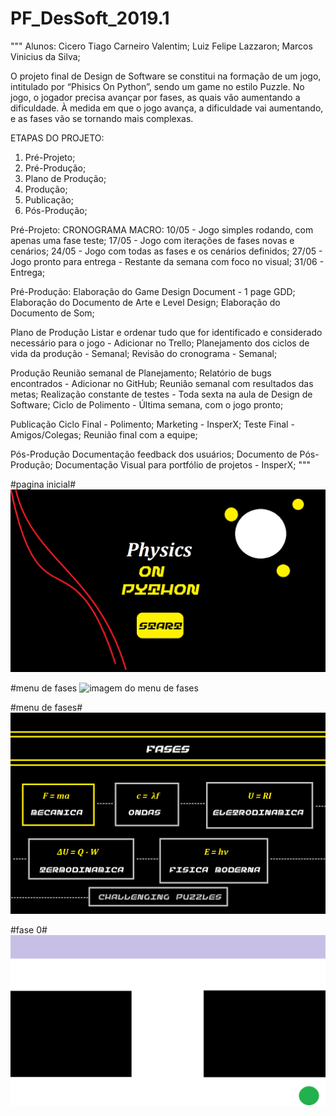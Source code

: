 ﻿# PF_DesSoft_2019.1
"""
Alunos: 
Cicero Tiago Carneiro Valentim; 
Luiz Felipe Lazzaron; 
Marcos Vinicius da Silva; 

O projeto final de Design de Software se constitui na formação de um jogo, intitulado por “Phisics On Python”, sendo um game no estilo Puzzle. No jogo, o jogador precisa avançar por fases, as quais vão aumentando a dificuldade. À medida em que o jogo avança, a dificuldade vai aumentando, e as fases vão se tornando mais complexas.

ETAPAS DO PROJETO:
1. Pré-Projeto;
2. Pré-Produção;
3. Plano de Produção;
4. Produção;
5. Publicação;
6. Pós-Produção;

Pré-Projeto:
	CRONOGRAMA MACRO:
	10/05 - Jogo simples rodando, com apenas uma fase teste;
	17/05 - Jogo com iterações de fases novas e cenários;
	24/05 - Jogo com todas as fases e os cenários definidos;
	27/05 - Jogo pronto para entrega - Restante da semana com foco no visual;
	31/06 - Entrega;

Pré-Produção:
	Elaboração do Game Design Document - 1 page GDD;
	Elaboração do Documento de Arte e Level Design;
	Elaboração do Documento de Som;

Plano de Produção
	Listar e ordenar tudo que for identificado e considerado necessário para o jogo - Adicionar no Trello;
	Planejamento dos ciclos de vida da produção - Semanal;
	Revisão do cronograma - Semanal;

Produção
	Reunião semanal de Planejamento;
	Relatório de bugs encontrados - Adicionar no GitHub;
	Reunião semanal com resultados das metas;
	Realização constante de testes - Toda sexta na aula de Design de Software;
	Ciclo de Polimento - Última semana, com o jogo pronto;

Publicação
	Ciclo Final - Polimento;
	Marketing - InsperX;
	Teste Final - Amigos/Colegas;
	Reunião final com a equipe;

Pós-Produção
	Documentação feedback dos usuários;
	Documento de Pós-Produção;
	Documentação Visual para portfólio de projetos - InsperX;
"""

#pagina inicial#
![imagem da primeira tela de inicio](Imagens/inicio.png)

#menu de fases
![imagem do menu de fases](imagens/fases.jpeg)

#menu de fases#
![imagem do menu de fases](Imagens/fases.png)

#fase 0#
![imagem da primeira tela de jogo](Imagens/1.png)

